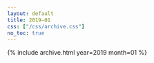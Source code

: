 ```yaml
---
layout: default
title: 2019–01
css: ["/css/archive.css"]
no_toc: true
---
```


{% include archive.html year=2019 month=01 %}
